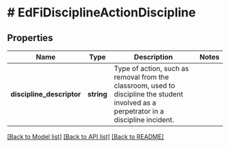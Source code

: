 # # EdFiDisciplineActionDiscipline

## Properties

Name | Type | Description | Notes
------------ | ------------- | ------------- | -------------
**discipline_descriptor** | **string** | Type of action, such as removal from the classroom, used to discipline the student involved as a perpetrator in a discipline incident. |

[[Back to Model list]](../../README.md#models) [[Back to API list]](../../README.md#endpoints) [[Back to README]](../../README.md)
